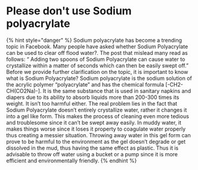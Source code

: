 # Please don't use Sodium polyacrylate

{% hint style="danger" %}
Sodium polyacrylate has become a trending topic in Facebook. Many people have asked whether Sodium Polyacrylate can be used to clear off flood water?. The post that mislead many read as follows: “ Adding two spoons of Sodium Polyacrylate can cause water to crystallize within a matter of seconds which can then be easily swept off.” Before we provide further clarification on the topic, it is important to know what is Sodium Polyacrylate? Sodium polyacrylate is the sodium solution of the acrylic polymer “polyacrylate” and has the chemical formula \[-CH2-CH\(CO2Na\)-\]. It is the same substance that is used in sanitary napkins and diapers due to its ability to absorb liquids more than 200-300 times its weight. It isn’t too harmful either. The real problem lies in the fact that Sodium Polyacrylate doesn’t entirely crystallize water, rather it changes it into a gel like form. This makes the process of cleaning even more tedious and troublesome since it can’t be swept away easily. In muddy water, it makes things worse since it loses it property to coagulate water properly thus creating a messier situation. Throwing away water in this gel form can prove to be harmful to the environment as the gel doesn’t degrade or get dissolved in the mud, thus having the same effect as plastic. Thus it is advisable to throw off water using a bucket or a pump since it is more efficient and environmentally friendly.
{% endhint %}

